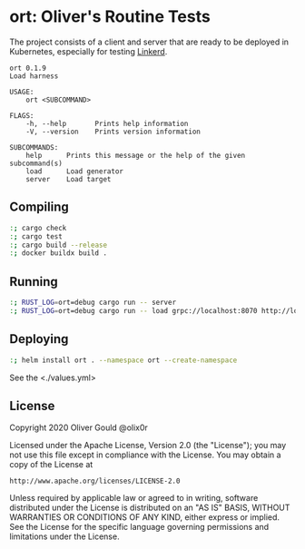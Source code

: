 # ort: Oliver's Routine Tests

The project consists of a client and server that are ready to be deployed in
Kubernetes, especially for testing [Linkerd](https://linkerd.io).

```
ort 0.1.9
Load harness

USAGE:
    ort <SUBCOMMAND>

FLAGS:
    -h, --help       Prints help information
    -V, --version    Prints version information

SUBCOMMANDS:
    help      Prints this message or the help of the given subcommand(s)
    load      Load generator
    server    Load target
```

## Compiling

```sh
:; cargo check
:; cargo test
:; cargo build --release
:; docker buildx build .
```

## Running

```sh
:; RUST_LOG=ort=debug cargo run -- server
:; RUST_LOG=ort=debug cargo run -- load grpc://localhost:8070 http://localhost:8080
```

## Deploying

```sh
:; helm install ort . --namespace ort --create-namespace
```

See the <./values.yml>

## License

Copyright 2020 Oliver Gould @olix0r

Licensed under the Apache License, Version 2.0 (the "License"); you may not
use this file except in compliance with the License. You may obtain a copy of
the License at

    http://www.apache.org/licenses/LICENSE-2.0

Unless required by applicable law or agreed to in writing, software
distributed under the License is distributed on an "AS IS" BASIS, WITHOUT
WARRANTIES OR CONDITIONS OF ANY KIND, either express or implied. See the
License for the specific language governing permissions and limitations under
the License.
